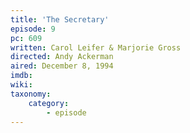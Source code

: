 ```yaml
---
title: 'The Secretary'
episode: 9
pc: 609
written: Carol Leifer & Marjorie Gross
directed: Andy Ackerman
aired: December 8, 1994
imdb:
wiki:
taxonomy:
    category:
        - episode
---
```

